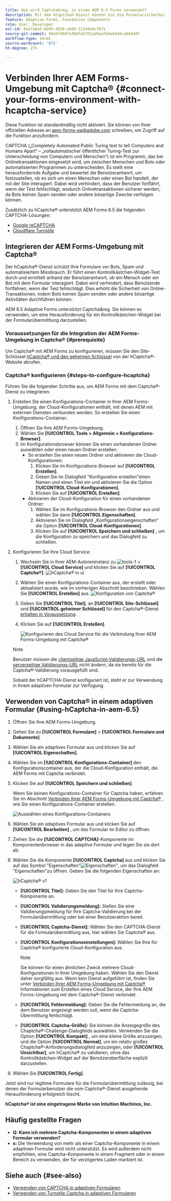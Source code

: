 ```yaml
---
title: Wie wird Captcha&reg; in einem AEM 6.5 Forms verwendet?
description: Mit dem hCaptcha®-Dienst können Sie die Formularsicherheit optimieren. Schrittweise Anleitung enthalten!
feature: Adaptive Forms, Foundation Components
role: User, Developer
exl-id: 6aa7a0a5-bd45-4628-abd0-312a9e6cf6fe
source-git-commit: 94a9f4087e36bfe5701ad9aafd4e8446ca643ddf
workflow-type: tm+mt
source-wordcount: '872'
ht-degree: 27%

---
```


# Verbinden Ihrer AEM Forms-Umgebung mit Captcha® {#connect-your-forms-environment-with-hcaptcha-service}

<!--
<span class="preview">This feature is based on Feature Toggle id `FT_FORMS-12407`. To enable the feature, follow the steps given in the [Enable Feature Toggle](/help/forms/using/enable-feature-toggle.md) article. </span>
-->

<span class="preview">Diese Funktion ist standardmäßig nicht aktiviert. Sie können von Ihrer offiziellen Adresse an aem-forms-ea@adobe.com schreiben, um Zugriff auf die Funktion anzufordern.</span>

CAPTCHA („Completely Automated Public Turing test to tell Computers and Humans Apart“ – „vollautomatischer öffentlicher Turing-Test zur Unterscheidung von Computern und Menschen“) ist ein Programm, das bei Onlinetransaktionen eingesetzt wird, um zwischen Menschen und Bots oder automatisierten Programmen zu unterscheiden. Es stellt eine herausfordernde Aufgabe und bewertet die Benutzerantwort, um festzustellen, ob es sich um einen Menschen oder einen Bot handelt, der mit der Site interagiert. Dabei wird verhindert, dass der Benutzer fortfährt, wenn der Test fehlschlägt, wodurch Onlinetransaktionen sicherer werden, da Bots keinen Spam senden oder andere bösartige Zwecke verfolgen können.

Zusätzlich zu hCaptcha® unterstützt AEM Forms 6.5 die folgenden CAPTCHA-Lösungen:

* [Google reCAPTCHA](/help/forms/using/captcha-adaptive-forms.md)
* [Cloudflare Turnstile](/help/forms/using/integrate-adaptive-forms-turnstile.md)

## Integrieren der AEM Forms-Umgebung mit Captcha®

Der hCaptcha®-Dienst schützt Ihre Formulare vor Bots, Spam und automatisiertem Missbrauch. Er führt einen Kontrollkästchen-Widget-Test durch und ermittelt anhand der Benutzerantwort, ob ein Mensch oder ein Bot mit dem Formular interagiert. Dabei wird verhindert, dass Benutzende fortfahren, wenn der Test fehlschlägt. Dies erhöht die Sicherheit von Online-Transaktionen, indem Bots keinen Spam senden oder andere bösartige Aktivitäten durchführen können.

AEM 6.5 Adaptive Forms unterstützt Captcha&amp;reg. Sie können es verwenden, um eine Herausforderung für ein Kontrollkästchen-Widget bei der Formularübermittlung darzustellen.

<!-- ![hCaptcha&reg;](assets/hCaptcha&reg;-challenge.png)-->


### Voraussetzungen für die Integration der AEM Forms-Umgebung in Captcha® {#prerequisite}

Um Captcha® mit AEM Forms zu konfigurieren, müssen Sie den Site-Schlüssel [hCaptcha® und den geheimen Schlüssel](https://docs.hcaptcha.com/switch/#get-your-hcaptcha-sitekey-and-secret-key) von der hCaptcha®-Website abrufen.

### Captcha® konfigurieren {#steps-to-configure-hcaptcha}

Führen Sie die folgenden Schritte aus, um AEM Forms mit dem Captcha®-Dienst zu integrieren:

1. Erstellen Sie einen Konfigurations-Container in Ihrer AEM Forms-Umgebung, der Cloud-Konfigurationen enthält, mit denen AEM mit externen Diensten verbunden werden. So erstellen Sie einen Konfigurations-Container:
   1. Öffnen Sie Ihre AEM Forms-Umgebung.
   1. Wählen Sie **[!UICONTROL Tools > Allgemein > Konfigurations-Browser]**.
   1. Im Konfigurationsbrowser können Sie einen vorhandenen Ordner auswählen oder einen neuen Ordner erstellen:
      * So erstellen Sie einen neuen Ordner und aktivieren die Cloud-Konfigurationen:
         1. Klicken Sie im Konfigurations-Browser auf **[!UICONTROL Erstellen]**.
         1. Geben Sie im Dialogfeld &quot;Konfiguration erstellen&quot;einen Namen und einen Titel ein und aktivieren Sie die Option **[!UICONTROL Cloud-Konfigurationen]**.
         1. Klicken Sie auf **[!UICONTROL Erstellen]**.
      * Aktivieren der Cloud-Konfiguration für einen vorhandenen Ordner:
         1. Wählen Sie im Konfigurations-Browser den Ordner aus und wählen Sie dann **[!UICONTROL Eigenschaften]**.
         1. Aktivieren Sie im Dialogfeld „Konfigurationseigenschaften“ die Option **[!UICONTROL Cloud-Konfigurationen]**.
         1. Klicken Sie auf **[!UICONTROL Speichern und schließen]** , um die Konfiguration zu speichern und das Dialogfeld zu schließen.

1. Konfigurieren Sie Ihre Cloud Service:
   1. Wechseln Sie in Ihrer AEM-Autoreninstanz zu ![tools-1](assets/tools-1.png) > **[!UICONTROL Cloud Service]** und klicken Sie auf **[!UICONTROL Captcha®]**.
      ![hCaptcha® in ui](assets/hcaptcha-in-ui.png)
   1. Wählen Sie einen Konfigurations-Container aus, der erstellt oder aktualisiert wurde, wie im vorherigen Abschnitt beschrieben. Wählen Sie **[!UICONTROL Erstellen]** aus.
      ![Konfiguration von Captcha®](assets/config-hcaptcha.png)
   1. Geben Sie **[!UICONTROL Titel]**, <!--**[!UICONTROL Name]**--> an **[!UICONTROL Site-Schlüssel]** und **[!UICONTROL geheimer Schlüssel]** für den Captcha®-Dienst [erhalten in Voraussetzung](#prerequisite).
   1. Klicken Sie auf **[!UICONTROL Erstellen]**.

      ![Konfigurieren des Cloud Service für die Verbindung Ihrer AEM Forms-Umgebung mit Captcha®](assets/create-hcaptcha-config.png)

   >[!NOTE]
   > Benutzer müssen die [clientseitige JavaScript-Validierungs-URL](https://docs.hcaptcha.com/#add-the-hcaptcha-widget-to-your-webpage) und die [serverseitige Validierungs-URL](https://docs.hcaptcha.com/#verify-the-user-response-server-side) nicht ändern, da sie bereits für die Captcha®-Validierung vorausgefüllt sind.

   Sobald der hCAPTCHA-Dienst konfiguriert ist, steht er zur Verwendung in Ihrem adaptiven Formular zur Verfügung.

## Verwenden von Captcha® in einem adaptiven Formular {#using-hCaptcha-in-aem-6.5}

1. Öffnen Sie Ihre AEM Forms-Umgebung.
1. Gehen Sie zu **[!UICONTROL Formulare]** > **[!UICONTROL Formulare und Dokumente]**.
1. Wählen Sie ein adaptives Formular aus und klicken Sie auf **[!UICONTROL Eigenschaften]**.
1. Wählen Sie im **[!UICONTROL Konfigurations-Container]** den Konfigurationscontainer aus, der die Cloud-Konfiguration enthält, die AEM Forms mit Captcha verbindet.
1. Klicken Sie auf **[!UICONTROL Speichern und schließen]**.

   Wenn Sie keinen Konfigurations-Container für Captcha haben, erfahren Sie im Abschnitt [Verbinden Ihrer AEM Forms-Umgebung mit Captcha®](#configure-hcaptcha-steps-to-configure-hcaptcha) , wie Sie einen Konfigurations-Container erstellen.

   ![Auswählen eines Konfigurations-Containers](/help/forms/using/assets/captcha-properties.png)

1. Wählen Sie ein adaptives Formular aus und klicken Sie auf **[!UICONTROL Bearbeiten]** , um das Formular im Editor zu öffnen.
1. Ziehen Sie die **[!UICONTROL CAPTCHA]**-Komponente im Komponentenbrowser in das adaptive Formular und legen Sie sie dort ab.
1. Wählen Sie die Komponente **[!UICONTROL Captcha]** aus und klicken Sie auf das Symbol &quot;Eigenschaften&quot;![Eigenschaften&quot;](assets/configure-icon.svg), um das Dialogfeld &quot;Eigenschaften&quot;zu öffnen. Geben Sie die folgenden Eigenschaften an:

   ![hCaptcha® v1](assets/config-hcaptcha-v1-img.png)

   * **[!UICONTROL Titel]:** Geben Sie den Titel für Ihre Captcha-Komponente an.
   * **[!UICONTROL Validierungsmeldung]:** Stellen Sie eine Validierungsmeldung für Ihre Captcha-Validierung bei der Formularübermittlung oder bei einer Benutzeraktion bereit.
   * **[!UICONTROL Captcha-Dienst]:** Wählen Sie den CAPTCHA-Dienst für die Formularübermittlung aus, hier wählen Sie Captcha® aus.
   * **[!UICONTROL Konfigurationseinstellungen]:** Wählen Sie Ihre für Captcha® konfigurierte Cloud-Konfiguration aus.
     >[!NOTE]
     >Sie können für einen ähnlichen Zweck mehrere Cloud-Konfigurationen in Ihrer Umgebung haben. Wählen Sie den Dienst daher sorgfältig aus. Wenn kein Dienst aufgeführt ist, finden Sie unter [Verbinden Ihrer AEM Forms-Umgebung mit Captcha®](#connect-your-forms-environment-with-hcaptcha-service) Informationen zum Erstellen eines Cloud Service, der Ihre AEM Forms-Umgebung mit dem Captcha®-Dienst verbindet.

   * **[!UICONTROL Fehlermeldung]:** Geben Sie die Fehlermeldung an, die dem Benutzer angezeigt werden soll, wenn die Captcha-Übermittlung fehlschlägt.
   * **[!UICONTROL Captcha-Größe]:** Sie können die Anzeigegröße des Chaptcha®-Challenge-Dialogfelds auswählen. Verwenden Sie die Option **[!UICONTROL Kompakt]** , um eine kleine Größe anzuzeigen, und die Option **[!UICONTROL Normal]**, um ein relativ großes Chaptcha®-Anforderungsdialogfeld anzuzeigen, oder **[!UICONTROL Unsichtbar]**, um hCaptcha® zu validieren, ohne das Kontrollkästchen-Widget auf der Benutzeroberfläche explizit darzustellen.

1. Wählen Sie **[!UICONTROL Fertig]**.


Jetzt sind nur legitime Formulare für die Formularübermittlung zulässig, bei denen der Formularbenutzer die vom Captcha®-Dienst ausgehende Herausforderung erfolgreich löscht.

**hCaptcha® ist eine eingetragene Marke von Intuition Machines, Inc.**


## Häufig gestellte Fragen

* **Q: Kann ich mehrere Captcha-Komponenten in einem adaptiven Formular verwenden?**
* **s:** Die Verwendung von mehr als einer Captcha-Komponente in einem adaptiven Formular wird nicht unterstützt. Es wird außerdem nicht empfohlen, eine Captcha-Komponente in einem Fragment oder in einem Bereich zu verwenden, der für verzögertes Laden markiert ist.

## Siehe auch {#see-also}

* [Verwenden von CAPTCHA in adaptiven Formularen](/help/forms/using/captcha-adaptive-forms.md)
* [Verwenden von Turnstile Captcha in adaptiven Formularen](/help/forms/using/integrate-adaptive-forms-turnstile.md)
